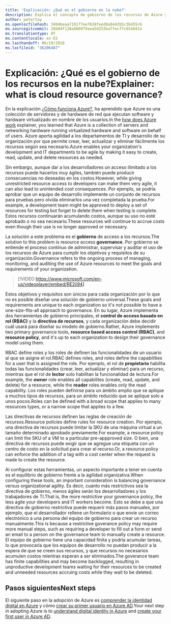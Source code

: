 ```yaml
---
title: 'Explicación: ¿Qué es el gobierno en la nube?'
description: Explica el concepto de gobierno de los recursos de Azure y en la nube
author: petertay
ms.openlocfilehash: 3404beaa719177ee7638feed8a8442b5c3b455c6
ms.sourcegitcommit: 26b04f138a860979aea5d253ba7fecffc654841e
ms.translationtype: HT
ms.contentlocale: es-ES
ms.lasthandoff: 06/19/2018
ms.locfileid: "36206487"
---
```

# <a name="explainer-what-is-cloud-resource-governance"></a><span data-ttu-id="582f0-103">Explicación: ¿Qué es el gobierno de los recursos en la nube?</span><span class="sxs-lookup"><span data-stu-id="582f0-103">Explainer: what is cloud resource governance?</span></span>

<span data-ttu-id="582f0-104">En la explicación [¿Cómo funciona Azure?](azure-explainer.md), ha aprendido que Azure es una colección de servidores y de hardware de red que ejecutan software y hardware virtualizado en nombre de los usuarios.</span><span class="sxs-lookup"><span data-stu-id="582f0-104">In the [how does Azure work](azure-explainer.md) explainer, you learned that Azure is a collection of servers and networking hardware running virtualized hardware and software on behalf of users.</span></span> <span data-ttu-id="582f0-105">Azure aporta agilidad a los departamentos de TI y desarrollo de su organización por que permite crear, leer, actualizar y eliminar fácilmente los recursos según sea necesario.</span><span class="sxs-lookup"><span data-stu-id="582f0-105">Azure enables your organization's development and IT departments to be agile by making it easy to create, read, update, and delete resources as needed.</span></span>

<span data-ttu-id="582f0-106">Sin embargo, aunque dar a los desarrolladores un acceso ilimitado a los recursos puede hacerlos muy ágiles, también puede producir consecuencias no deseadas en los costos.</span><span class="sxs-lookup"><span data-stu-id="582f0-106">However, while giving unrestricted resource access to developers can make them very agile, it can also lead to unintended cost consequences.</span></span> <span data-ttu-id="582f0-107">Por ejemplo, se podría aprobar que un equipo de desarrollo implemente un conjunto de recursos para pruebas pero olvida eliminarlos una vez completada la prueba.</span><span class="sxs-lookup"><span data-stu-id="582f0-107">For example, a development team might be approved to deploy a set of resources for testing but forget to delete them when testing is complete.</span></span> <span data-ttu-id="582f0-108">Estos recursos continuarán acumulando costos, aunque su uso no esté aprobado o no sea necesario.</span><span class="sxs-lookup"><span data-stu-id="582f0-108">These resources will continue to accrue costs even though their use is no longer approved or necessary.</span></span> 

<span data-ttu-id="582f0-109">La solución a este problema es el **gobierno** de acceso a los recursos.</span><span class="sxs-lookup"><span data-stu-id="582f0-109">The solution to this problem is resource access **governance**.</span></span> <span data-ttu-id="582f0-110">Por gobierno se entiende el proceso continuo de administrar, supervisar y auditar el uso de los recursos de Azure para cumplir los objetivos y requisitos de su organización.</span><span class="sxs-lookup"><span data-stu-id="582f0-110">Governance refers to the ongoing process of managing, monitoring, and auditing the use of Azure resources to meet the goals and requirements of your organization.</span></span> 

> [!VIDEO https://www.microsoft.com/en-us/videoplayer/embed/RE2ii94] 

<span data-ttu-id="582f0-111">Estos objetivos y requisitos son únicos para cada organización por lo que no es posible diseñar una solución de gobierno universal.</span><span class="sxs-lookup"><span data-stu-id="582f0-111">These goals and requirements are unique to each organization so it's not possible to have a one-size-fits-all approach to governance.</span></span> <span data-ttu-id="582f0-112">En su lugar, Azure implementa dos herramientas de gobierno principales, el **control de acceso basado en rol (RBAC)** y la **directiva de recursos**, y cada organización debe decidir cuál usará para diseñar su modelo de gobierno.</span><span class="sxs-lookup"><span data-stu-id="582f0-112">Rather, Azure implements two primary governance tools, **resource based access control (RBAC)**, and **resource policy**, and it's up to each organization to design their governance model using them.</span></span>

<span data-ttu-id="582f0-113">RBAC define roles y los roles de definen las funcionalidades de un usuario al que se asigne el rol.</span><span class="sxs-lookup"><span data-stu-id="582f0-113">RBAC defines roles, and roles define the capabilities for a user that is assigned the role.</span></span> <span data-ttu-id="582f0-114">Por ejemplo, el rol de **propietario** habilita todas las funcionalidades (crear, leer, actualizar y eliminar) para un recurso, mientras que el rol de **lector** solo habilitan la funcionalidad de lectura.</span><span class="sxs-lookup"><span data-stu-id="582f0-114">For example, the **owner** role enables all capabilites (create, read, update, and delete) for a resource, while the  **reader** roles enables only the read capability.</span></span> <span data-ttu-id="582f0-115">Los roles pueden definirse para un ámbito amplio que se aplique a muchos tipos de recursos, para un ámbito reducido que se aplique solo a unos pocos.</span><span class="sxs-lookup"><span data-stu-id="582f0-115">Roles can be defined with a broad scope that applies to many resources types, or a narrow scope that applies to a few.</span></span> 

<span data-ttu-id="582f0-116">Las directivas de recursos definen las reglas de creación de recursos.</span><span class="sxs-lookup"><span data-stu-id="582f0-116">Resource policies define rules for resource creation.</span></span> <span data-ttu-id="582f0-117">Por ejemplo, una directiva de recursos puede limitar la SKU de una máquina virtual a un tamaño determinado aprobado previamente.</span><span class="sxs-lookup"><span data-stu-id="582f0-117">For example, a resource policy can limit the SKU of a VM to a particular pre-appproved size.</span></span> <span data-ttu-id="582f0-118">O bien, una directiva de recursos puede exigir que se agregue una etiqueta con un centro de costo en la solicitud para crear el recurso.</span><span class="sxs-lookup"><span data-stu-id="582f0-118">Or, a resource policy can enforce the addition of a tag with a cost center when the request is made to create the resource.</span></span> 

<span data-ttu-id="582f0-119">Al configurar estas herramientas, un aspecto importante a tener en cuenta es el equilibrio de gobierno frente a la agilidad organizativa.</span><span class="sxs-lookup"><span data-stu-id="582f0-119">When configuring these tools, an important consideration is balancing governance versus organizational agility.</span></span> <span data-ttu-id="582f0-120">Es decir, cuanto más restrictivos sea la directiva de gobierno, menos ágiles serán los desarrolladores y los trabajadores de TI.</span><span class="sxs-lookup"><span data-stu-id="582f0-120">That is, the more restrictive your governance policy, the less agile your developers and IT workers become.</span></span> <span data-ttu-id="582f0-121">Esto se debe a que una directiva de gobierno restrictiva puede requerir más pasos manuales, por ejemplo, que el desarrollador rellene un formulario o que envíe un correo electrónico a una persona del equipo de gobierno para crear un recurso manualmente.</span><span class="sxs-lookup"><span data-stu-id="582f0-121">This is because a restrictive goverance policy may require more manual steps, such as requiring a developer to fill out a form or send an email to a person on the governance team to manually create a resource.</span></span> <span data-ttu-id="582f0-122">El equipo de gobierno tiene una capacidad finita y podría acumular tareas, lo que provocaría que los equipos de desarrollo no puedan producir a la espera de que se creen sus recursos, y que recursos no necesarios acumulen costos mientras esperan a ser eliminados.</span><span class="sxs-lookup"><span data-stu-id="582f0-122">The goverance team has finite capabilities and may become backlogged, resulting in unproductive development teams waiting for their resources to be created and unneeded resources accruing costs while they wait to be deleted.</span></span>

## <a name="next-steps"></a><span data-ttu-id="582f0-123">Pasos siguientes</span><span class="sxs-lookup"><span data-stu-id="582f0-123">Next steps</span></span>

<span data-ttu-id="582f0-124">El siguiente paso en la adopción de Azure es [comprender la identidad digital en Azure](tenant-explainer.md) y cómo [crear su primer usuario en Azure AD][docs-add-users-to-aad].</span><span class="sxs-lookup"><span data-stu-id="582f0-124">Your next step in adopting Azure is to [understand digital identity in Azure](tenant-explainer.md) and [create your first user in Azure AD][docs-add-users-to-aad].</span></span>

<!-- Links -->

[docs-add-users-to-aad]: /azure/active-directory/add-users-azure-active-directory?toc=/azure/architecture/cloud-adoption-guide/toc.json